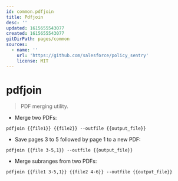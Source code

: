 ```yaml
---
id: common.pdfjoin
title: Pdfjoin
desc: ''
updated: 1615655543077
created: 1615655543077
gitDirPath: pages/common
sources:
  - name: ''
    url: 'https://github.com/salesforce/policy_sentry'
    license: MIT
---
```

# pdfjoin

> PDF merging utility.

- Merge two PDFs:

`pdfjoin {{file1}} {{file2}} --outfile {{output_file}}`

- Save pages 3 to 5 followed by page 1 to a new PDF:

`pdfjoin {{file 3-5,1}} --outfile {{output_file}}`

- Merge subranges from two PDFs:

`pdfjoin {{file1 3-5,1}} {{file2 4-6}} --outfile {{output_file}}`

